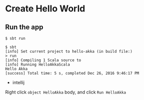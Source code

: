 # Create Hello World

## Run the app

```
$ sbt run
```

```
$ sbt
[info] Set current project to hello-akka (in build file:)
> run
[info] Compiling 1 Scala source to
[info] Running HelloAkkaScala
Hello Akka
[success] Total time: 5 s, completed Dec 26, 2016 9:46:17 PM
```

- intellij

Right click `object HelloAkka` body, and click `Run HelloAkka`
